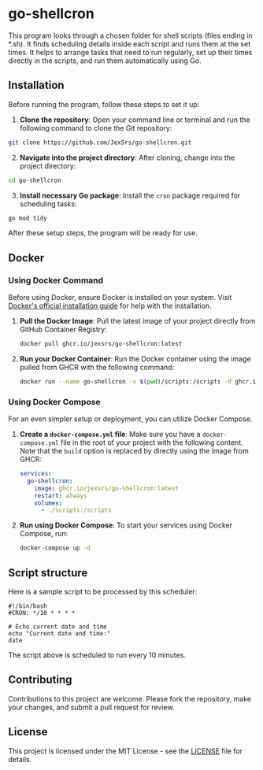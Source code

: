 # go-shellcron

This program looks through a chosen folder for shell scripts (files ending in *.sh).
It finds scheduling details inside each script and runs them at the set times.
It helps to arrange tasks that need to run regularly, set up their times directly in the
scripts, and run them automatically using Go.

## Installation

Before running the program, follow these steps to set it up:

1. **Clone the repository**:
   Open your command line or terminal and run the following command to clone the Git repository:

```bash
git clone https://github.com/JexSrs/go-shellcron.git
```

2. **Navigate into the project directory**:
   After cloning, change into the project directory:

```bash
cd go-shellcron
```

3. **Install necessary Go package**:
   Install the `cron` package required for scheduling tasks:

```bash
go mod tidy
```

After these setup steps, the program will be ready for use.

## Docker

### Using Docker Command

Before using Docker, ensure Docker is installed on your system. Visit [Docker's official installation guide](https://docs.docker.com/get-docker/) for help with the installation.

1. **Pull the Docker Image**:
   Pull the latest image of your project directly from GitHub Container Registry:
   ```bash
   docker pull ghcr.io/jexsrs/go-shellcron:latest
   ```

2. **Run your Docker Container**:
   Run the Docker container using the image pulled from GHCR with the following command:
   ```bash
   docker run --name go-shellcron -v $(pwd)/scripts:/scripts -d ghcr.io/jexsrs/go-shellcron:latest
   ```

### Using Docker Compose

For an even simpler setup or deployment, you can utilize Docker Compose.

1. **Create a `docker-compose.yml` file**:
   Make sure you have a `docker-compose.yml` file in the root of your project with the following content. Note that the `build` option is replaced by directly using the image from GHCR:
   ```yaml
   services:
     go-shellcron:
       image: ghcr.io/jexsrs/go-shellcron:latest
       restart: always
       volumes:
         - ./scripts:/scripts
   ```

2. **Run using Docker Compose**:
   To start your services using Docker Compose, run:
   ```bash
   docker-compose up -d
   ```

   
## Script structure
Here is a sample script to be processed by this scheduler:
```shell
#!/bin/bash
#CRON: */10 * * * *

# Echo current date and time
echo "Current date and time:"
date
```
The script above is scheduled to run every 10 minutes.

## Contributing
Contributions to this project are welcome.
Please fork the repository, make your changes, and submit a pull request for review.

## License

This project is licensed under the MIT License - see the [LICENSE](./LICENSE) file for details.
